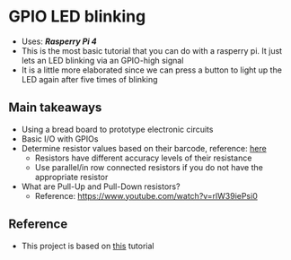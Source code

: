 # GPIO LED blinking
+ Uses: ***Rasperry Pi 4***
+ This is the most basic tutorial that you can do with a rasperry pi. It just lets an LED blinking via an GPIO-high signal
+ It is a little more elaborated since we can press a button to light up the LED again after five times of blinking
## Main takeaways
+ Using a bread board to prototype electronic circuits
+ Basic I/O with GPIOs
+ Determine resistor values based on their barcode, reference: [here](https://www.elektronik-kompendium.de/sites/bau/1109051.htm)
    - Resistors have different accuracy levels of their resistance
    - Use parallel/in row connected resistors if you do not have the appropriate resistor
+ What are Pull-Up and Pull-Down resistors?
    - Reference: https://www.youtube.com/watch?v=rlW39iePsi0

## Reference
+ This project is based on [this](https://tutorials-raspberrypi.de/raspberry-pi-gpio-erklaerung-beginner-programmierung-lernen/) tutorial